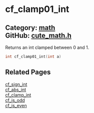 [](../header.md ':include')

# cf_clamp01_int

Category: [math](https://github.com/RandyGaul/cute_framework/blob/master/docs/api_reference?id=math)  
GitHub: [cute_math.h](https://github.com/RandyGaul/cute_framework/blob/master/include/cute_math.h)  
---

Returns an int clamped between 0 and 1.

```cpp
int cf_clamp01_int(int a)
```

## Related Pages

[cf_sign_int](https://github.com/RandyGaul/cute_framework/blob/master/docs/math/cf_sign_int.md)  
[cf_abs_int](https://github.com/RandyGaul/cute_framework/blob/master/docs/math/cf_abs_int.md)  
[cf_clamp_int](https://github.com/RandyGaul/cute_framework/blob/master/docs/math/cf_clamp_int.md)  
[cf_is_odd](https://github.com/RandyGaul/cute_framework/blob/master/docs/math/cf_is_odd.md)  
[cf_is_even](https://github.com/RandyGaul/cute_framework/blob/master/docs/math/cf_is_even.md)  
